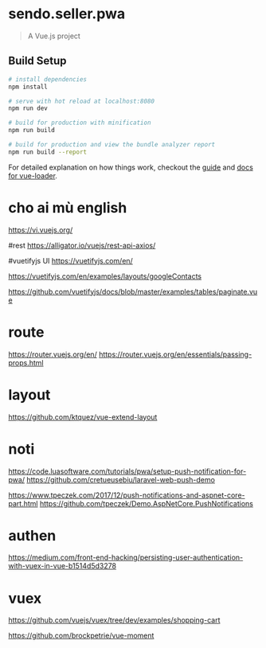 # sendo.seller.pwa

> A Vue.js project

## Build Setup

``` bash
# install dependencies
npm install

# serve with hot reload at localhost:8080
npm run dev

# build for production with minification
npm run build

# build for production and view the bundle analyzer report
npm run build --report
```

For detailed explanation on how things work, checkout the [guide](http://vuejs-templates.github.io/webpack/) and [docs for vue-loader](http://vuejs.github.io/vue-loader).

# cho ai mù english
<https://vi.vuejs.org/>

#rest
<https://alligator.io/vuejs/rest-api-axios/>

#vuetifyjs UI
<https://vuetifyjs.com/en/>

<https://vuetifyjs.com/en/examples/layouts/googleContacts>

<https://github.com/vuetifyjs/docs/blob/master/examples/tables/paginate.vue>

# route
<https://router.vuejs.org/en/>
<https://router.vuejs.org/en/essentials/passing-props.html>

# layout
<https://github.com/ktquez/vue-extend-layout>

# noti
<https://code.luasoftware.com/tutorials/pwa/setup-push-notification-for-pwa/>
<https://github.com/cretueusebiu/laravel-web-push-demo>

<https://www.tpeczek.com/2017/12/push-notifications-and-aspnet-core-part.html>
<https://github.com/tpeczek/Demo.AspNetCore.PushNotifications>

# authen
<https://medium.com/front-end-hacking/persisting-user-authentication-with-vuex-in-vue-b1514d5d3278>

# vuex
<https://github.com/vuejs/vuex/tree/dev/examples/shopping-cart>

<https://github.com/brockpetrie/vue-moment>
